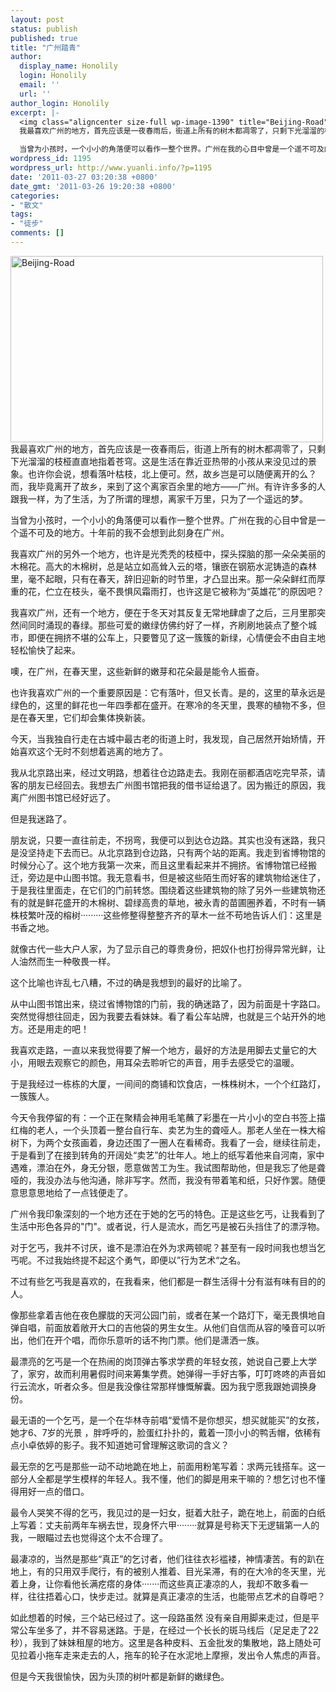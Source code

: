 ```yaml
---
layout: post
status: publish
published: true
title: "广州踏青"
author:
  display_name: Honolily
  login: Honolily
  email: ''
  url: ''
author_login: Honolily
excerpt: |-
  <img class="aligncenter size-full wp-image-1390" title="Beijing-Road" src="http:&#47;&#47;www.yuanli.info&#47;wp-content&#47;uploads&#47;2011&#47;03&#47;Beijing-Road.jpg" alt="Beijing-Road" width="500" height="298" &#47;>
  我最喜欢广州的地方，首先应该是一夜春雨后，街道上所有的树木都凋零了，只剩下光溜溜的枝桠直直地指着苍穹。这是生活在靠近亚热带的小孩从来没见过的景象。也许你会说，想看落叶枯枝，北上便可。然，故乡岂是可以随便离开的么？而，我毕竟离开了故乡，来到了这个离家百余里的地方&mdash;&mdash;广州。有许许多多的人跟我一样，为了生活，为了所谓的理想，离家千万里，只为了一个遥远的梦。

  当曾为小孩时，一个小小的角落便可以看作一整个世界。广州在我的心目中曾是一个遥不可及的地方。十年前的我不会想到此刻身在广州。
wordpress_id: 1195
wordpress_url: http://www.yuanli.info/?p=1195
date: '2011-03-27 03:20:38 +0800'
date_gmt: '2011-03-26 19:20:38 +0800'
categories:
- "散文"
tags:
- "徒步"
comments: []
---
```

<p><img class="aligncenter size-full wp-image-1390" title="Beijing-Road" src="http:&#47;&#47;www.yuanli.info&#47;wp-content&#47;uploads&#47;2011&#47;03&#47;Beijing-Road.jpg" alt="Beijing-Road" width="500" height="298" &#47;><br />
我最喜欢广州的地方，首先应该是一夜春雨后，街道上所有的树木都凋零了，只剩下光溜溜的枝桠直直地指着苍穹。这是生活在靠近亚热带的小孩从来没见过的景象。也许你会说，想看落叶枯枝，北上便可。然，故乡岂是可以随便离开的么？而，我毕竟离开了故乡，来到了这个离家百余里的地方&mdash;&mdash;广州。有许许多多的人跟我一样，为了生活，为了所谓的理想，离家千万里，只为了一个遥远的梦。</p>
<p>当曾为小孩时，一个小小的角落便可以看作一整个世界。广州在我的心目中曾是一个遥不可及的地方。十年前的我不会想到此刻身在广州。<a id="more"></a><a id="more-1195"></a></p>
<p>我喜欢广州的另外一个地方，也许是光秃秃的枝桠中，探头探脑的那一朵朵美丽的木棉花。高大的木棉树，总是站立如高耸入云的塔，镶嵌在钢筋水泥铸造的森林里，毫不起眼，只有在春天，辞旧迎新的时节里，才凸显出来。那一朵朵鲜红而厚重的花，伫立在枝头，毫不畏惧风霜雨打，也许这是它被称为&ldquo;英雄花&rdquo;的原因吧？</p>
<p>我喜欢广州，还有一个地方，便在于冬天对其反复无常地肆虐了之后，三月里那突然间同时涌现的春绿。那些可爱的嫩绿仿佛约好了一样，齐刷刷地装点了整个城市，即便在拥挤不堪的公车上，只要瞥见了这一簇簇的新绿，心情便会不由自主地轻松愉快了起来。</p>
<p>噢，在广州，在春天里，这些新鲜的嫩芽和花朵最是能令人振奋。</p>
<p>也许我喜欢广州的一个重要原因是：它有落叶，但又长青。是的，这里的草永远是绿色的，这里的鲜花也一年四季都在盛开。在寒冷的冬天里，畏寒的植物不多，但是在春天里，它们却会集体换新装。</p>
<p>今天，当我独自行走在古城中最古老的街道上时，我发现，自己居然开始矫情，开始喜欢这个无时不刻想着逃离的地方了。</p>
<p>我从北京路出来，经过文明路，想着往仓边路走去。我刚在丽都酒店吃完早茶，请客的朋友已经回去。我想去广州图书馆把我的借书证给退了。因为搬迁的原因，我离广州图书馆已经好远了。</p>
<p>但是我迷路了。</p>
<p>朋友说，只要一直往前走，不拐弯，我便可以到达仓边路。其实也没有迷路，我只是没坚持走下去而已。从北京路到仓边路，只有两个站的距离。我走到省博物馆的时候分心了。这个地方我第一次来，而且这里看起来并不拥挤。省博物馆已经搬迁，旁边是中山图书馆。我无意看书，但是被这些陌生而好客的建筑物给迷住了，于是我往里面走，在它们的门前转悠。围绕着这些建筑物的除了另外一些建筑物还有的就是鲜花盛开的木棉树、碧绿高贵的草地，被永青的苗圃圈养着，不时有一辆株枝繁叶茂的榕树&middot;&middot;&middot;&middot;&middot;&middot;&middot;&middot;&middot;这些修整得整整齐齐的草木一丝不苟地告诉人们：这里是书香之地。</p>
<p>就像古代一些大户人家，为了显示自己的尊贵身份，把奴仆也打扮得异常光鲜，让人油然而生一种敬畏一样。</p>
<p>这个比喻也许乱七八糟，不过的确是我想到的最好的比喻了。</p>
<p>从中山图书馆出来，绕过省博物馆的门前，我的确迷路了，因为前面是十字路口。突然觉得想往回走，因为我要去看妹妹。看了看公车站牌，也就是三个站开外的地方。还是用走的吧！</p>
<p>我喜欢走路，一直以来我觉得要了解一个地方，最好的方法是用脚去丈量它的大小，用眼去观察它的颜色，用耳朵去聆听它的声音，用手去感受它的温暖。</p>
<p>于是我经过一栋栋的大厦，一间间的商铺和饮食店，一株株树木，一个个红路灯，一簇簇人。</p>
<p>今天令我停留的有：一个正在聚精会神用毛笔蘸了彩墨在一片小小的空白书签上描红梅的老人，一个头顶着一整台自行车、卖艺为生的聋哑人。那老人坐在一株大榕树下，为两个女孩画着，身边还围了一圈人在看稀奇。我看了一会，继续往前走，于是看到了在接到转角的开阔处&ldquo;卖艺&rdquo;的壮年人。地上的纸写着他来自河南，家中遇难，漂泊在外，身无分银，愿意做苦工为生。我试图帮助他，但是我忘了他是聋哑的，我没办法与他沟通，除非写字。然而，我没有带着笔和纸，只好作罢。随便意思意思地给了一点钱便走了。</p>
<p>广州令我印象深刻的一个地方还在于她的乞丐的特色。正是这些乞丐，让我看到了生活中形色各异的"门"。或者说，行人是流水，而乞丐是被石头挡住了的漂浮物。</p>
<p>对于乞丐，我并不讨厌，谁不是漂泊在外为求两顿呢？甚至有一段时间我也想当乞丐呢。不过我始终提不起这个勇气，即便以&rdquo;行为艺术&ldquo;之名。</p>
<p>不过有些乞丐我是喜欢的，在我看来，他们都是一群生活得十分有滋有味有目的的人。</p>
<p>像那些拿着吉他在夜色朦胧的天河公园门前，或者在某一个路灯下，毫无畏惧地自弹自唱，前面放着敞开大口的吉他袋的男生女生。从他们自信而从容的嗓音可以听出，他们在开个唱，而你乐意听的话不拘门票。他们是潇洒一族。</p>
<p>最漂亮的乞丐是一个在热闹的岗顶弹古筝求学费的年轻女孩，她说自己要上大学了，家穷，故而利用暑假时间来筹集学费。她弹得一手好古筝，叮叮咚咚的声音如行云流水，听者众多。但是我没像往常那样慷慨解囊。因为我宁愿我跟她调换身份。</p>
<p>最无语的一个乞丐，是一个在华林寺前唱&ldquo;爱情不是你想买，想买就能买&rdquo;的女孩，她才6、7岁的光景 ，胖呼呼的，脸蛋红扑扑的，戴着一顶小小的鸭舌帽，依稀有点小卓依婷的影子。我不知道她可曾理解这歌词的含义？</p>
<p>最无奈的乞丐是那些一动不动地跪在地上，前面用粉笔写着：求两元钱搭车。这一部分人全都是学生模样的年轻人。我不懂，他们的脚是用来干嘛的？想乞讨也不懂得用好一点的借口。</p>
<p>最令人哭笑不得的乞丐，我见过的是一妇女，挺着大肚子，跪在地上，前面的白纸上写着：丈夫前两年车祸去世，现身怀六甲&middot;&middot;&middot;&middot;&middot;&middot;&middot;&middot;就算是号称天下无逻辑第一人的我，一眼瞄过去也觉得这个太不合理了。</p>
<p>最凄凉的，当然是那些&ldquo;真正&rdquo;的乞讨者，他们往往衣衫褴褛，神情凄苦。有的趴在地上，有的只用双手爬行，有的被别人推着、目光呆滞，有的在大冷的冬天里，光着上身，让你看他长满疙瘩的身体&middot;&middot;&middot;&middot;&middot;&middot;&middot;而这些真正凄凉的人，我却不敢多看一样，往往捂着心口，快步走过。就算是真正凄凉的生活，也能带点艺术的自尊吧？</p>
<p>如此想着的时候，三个站已经过了。这一段路虽然 没有亲自用脚来走过，但是平常公车坐多了，并不容易迷路。于是，在经过一个长长的斑马线后（足足走了22秒），我到了妹妹租屋的地方。这里是各种皮料、五金批发的集散地，路上随处可见拉着小拖车走来走去的人，拖车的轮子在水泥地上摩擦，发出令人焦虑的声音。</p>
<p>但是今天我很愉快，因为头顶的树叶都是新鲜的嫩绿色。</p>
